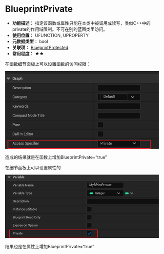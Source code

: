 ﻿# BlueprintPrivate

- **功能描述：** 指定该函数或属性只能在本类中被调用或读写，类似C++中的private的作用域限制。不可在别的蓝图类里访问。
- **使用位置：** UFUNCTION, UPROPERTY
- **元数据类型：** bool
- **关联项：** [BlueprintProtected](../BlueprintProtected/BlueprintProtected.md)
- **常用程度：** ★★

在函数细节面板上可以设置函数的访问权限：

![Untitled](Untitled.png)

造成的结果就是在函数上增加BlueprintPrivate=“true”

在细节面板上可以设置属性的

![Untitled](Untitled%201.png)

结果也是在属性上增加BlueprintPrivate=“true”